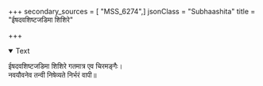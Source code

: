 +++
secondary_sources = [ "MSS_6274",]
jsonClass = "Subhaashita"
title = "ईषदवशिष्टजडिमा शिशिरे"

+++

<details open><summary>Text</summary>

ईषदवशिष्टजडिमा शिशिरे गतमात्र एव चिरमङ्गैः।  
नवयौवनेव तन्वी निषेव्यते निर्भरं वापी॥
</details>
